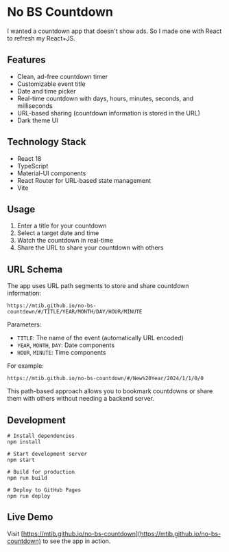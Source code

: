 # No BS Countdown

I wanted a countdown app that doesn't show ads. So I made one with React to refresh my React+JS.

## Features

- Clean, ad-free countdown timer
- Customizable event title
- Date and time picker
- Real-time countdown with days, hours, minutes, seconds, and milliseconds
- URL-based sharing (countdown information is stored in the URL)
- Dark theme UI

## Technology Stack

- React 18
- TypeScript
- Material-UI components
- React Router for URL-based state management
- Vite

## Usage

1. Enter a title for your countdown
2. Select a target date and time
3. Watch the countdown in real-time
4. Share the URL to share your countdown with others

## URL Schema

The app uses URL path segments to store and share countdown information:

```
https://mtib.github.io/no-bs-countdown/#/TITLE/YEAR/MONTH/DAY/HOUR/MINUTE
```

Parameters:
- `TITLE`: The name of the event (automatically URL encoded)
- `YEAR`, `MONTH`, `DAY`: Date components 
- `HOUR`, `MINUTE`: Time components

For example:
```
https://mtib.github.io/no-bs-countdown/#/New%20Year/2024/1/1/0/0
```

This path-based approach allows you to bookmark countdowns or share them with others without needing a backend server.

## Development

```
# Install dependencies
npm install

# Start development server
npm start

# Build for production
npm run build

# Deploy to GitHub Pages
npm run deploy
```

## Live Demo

Visit [https://mtib.github.io/no-bs-countdown](https://mtib.github.io/no-bs-countdown) to see the app in action.
